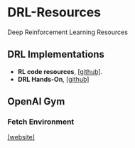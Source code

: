 # DRL-Resources
Deep Reinforcement Learning Resources

## DRL Implementations
- **RL code resources**, [[github]](https://github.com/TheMTank/RL-code-resources).
- **DRL Hands-On**, [[github]](https://github.com/PacktPublishing/Deep-Reinforcement-Learning-Hands-On)

## OpenAI Gym

### Fetch Environment
[[website]](https://openai.com/blog/ingredients-for-robotics-research/)
